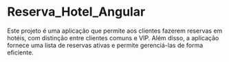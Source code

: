 # Reserva_Hotel_Angular


Este projeto é uma aplicação que permite aos clientes fazerem reservas em hotéis, com distinção entre clientes comuns e VIP. Além disso, a aplicação fornece uma lista de reservas ativas e permite gerenciá-las de forma eficiente.

